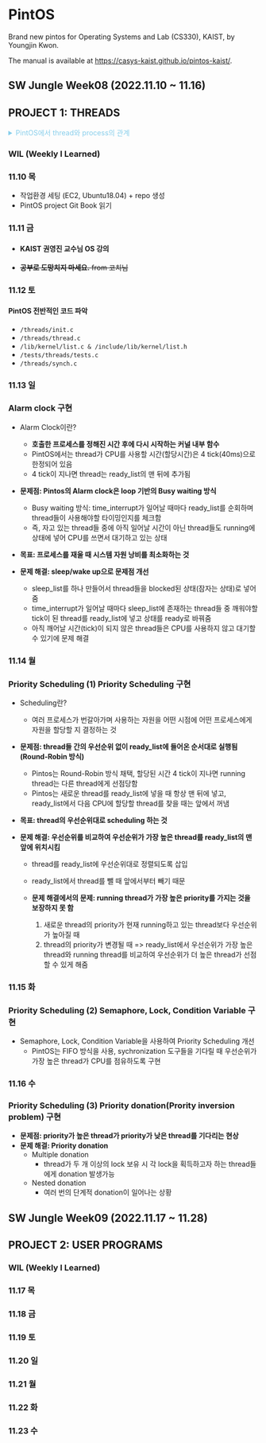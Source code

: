 # PintOS

Brand new pintos for Operating Systems and Lab (CS330), KAIST, by Youngjin Kwon.

The manual is available at https://casys-kaist.github.io/pintos-kaist/.

## SW Jungle Week08 (2022.11.10 ~ 11.16)
## PROJECT 1: THREADS 

<details><summary style="color:skyblue">PintOS에서 thread와 process의 관계</summary>
<p>
실제 OS(Operating System)에서는 하나의 process 안에 여러 개의 thread가 존재할 수 있다. 여러 개의 thread들은 같은 virtual address space를 공유한다. PintOS에서는 구현을 단순화하기 위해서 하나의 process에 하나의 thread만 있도록 구성되어 
</p>
</details>
  
### WIL (Weekly I Learned)
### 11.10 목

- 작업환경 세팅 (EC2, Ubuntu18.04) + repo 생성
- PintOS project Git Book 읽기

### 11.11 금

- #### KAIST 권영진 교수님 OS 강의
- ~~**공부로 도망치지 마세요.** from 코치님~~
### 11.12 토

#### PintOS 전반적인 코드 파악
- `/threads/init.c`
- `/threads/thread.c`
- `/lib/kernel/list.c & /include/lib/kernel/list.h`
- `/tests/threads/tests.c`
- `/threads/synch.c`


### 11.13 일

### Alarm clock 구현 
- Alarm Clock이란?
  - **호출한 프로세스를 정해진 시간 후에 다시 시작하는 커널 내부 함수** 
  - PintOS에서는 thread가 CPU를 사용할 시간(할당시간)은 4 tick(40ms)으로 한정되어 있음
  - 4 tick이 지나면 thread는 ready_list의 맨 뒤에 추가됨
  
- **문제점: Pintos의 Alarm clock은 loop 기반의 Busy waiting 방식**
  - Busy waiting 방식: time_interrupt가 일어날 때마다 ready_list를 순회하며 thread들이 사용해야할 타이밍인지를 체크함
  - 즉, 자고 있는 thread들 중에 아직 일어날 시간이 아닌 thread들도 running에 상태에 넣어 CPU를 쓰면서 대기하고 있는 상태
- **목표: 프로세스를 재울 때 시스템 자원 낭비를 최소화하는 것**
- **문제 해결: sleep/wake up으로 문제점 개선**
  - sleep_list를 하나 만들어서 thread들을 blocked된 상태(잠자는 상태)로 넣어줌
  - time_interrupt가 일어날 때마다 sleep_list에 존재하는 thread들 중 깨워야할 tick이 된 thread를 ready_list에 넣고 상태를 ready로 바꿔줌
  - 아직 깨어날 시간(tick)이 되지 않은 thread들은 CPU를 사용하지 않고 대기할 수 있기에 문제 해결 

### 11.14 월

### Priority Scheduling (1) Priority Scheduling 구현  
- Scheduling란? 
  - 여러 프로세스가 번갈아가며 사용하는 자원을 어떤 시점에 어떤 프로세스에게 자원을 할당할 지 결정하는 것
  
- **문제점: thread들 간의 우선순위 없이 ready_list에 들어온 순서대로 실행됨(Round-Robin 방식)**
  - Pintos는 Round-Robin 방식 채택, 할당된 시간 4 tick이 지나면 running thread는 다른 thread에게 선점당함
  - Pintos는 새로운 thread를 ready_list에 넣을 때 항상 맨 뒤에 넣고, ready_list에서 다음 CPU에 할당할 thread를 찾을 때는 앞에서 꺼냄
 
- **목표: thread의 우선순위대로 scheduling 하는 것**
- **문제 해결: 우선순위를 비교하여 우선순위가 가장 높은 thread를 ready_list의 맨 앞에 위치시킴**
  - thread를 ready_list에 우선순위대로 정렬되도록 삽입  
  - ready_list에서 thread를 뺄 때 앞에서부터 빼기 때문
 
  - **문제 해결에서의 문제: running thread가 가장 높은 priority를 가지는 것을 보장하지 못 함**
      1. 새로운 thread의 priority가 현재 running하고 있는 thread보다 우선순위가 높아질 때
      2. thread의 priority가 변경될 때
  =>  ready_list에서 우선순위가 가장 높은 thread와 running thread를 비교하여 우선순위가 더 높은 thread가 선점할 수 있게 해줌
  
### 11.15 화

### Priority Scheduling (2) Semaphore, Lock, Condition Variable 구현 
- Semaphore, Lock, Condition Variable을 사용하여 Priority Scheduling 개선
  - PintOS는 FIFO 방식을 사용, sychronization 도구들을 기다릴 때 우선순위가 가장 높은 thread가 CPU를 점유하도록 구현 


### 11.16 수

### Priority Scheduling (3) Priority donation(Prority inversion problem) 구현 
- **문제점: priority가 높은 thread가 priority가 낮은 thread를 기다리는 현상**
- **문제 해결: Priority donation**
  - Multiple donation
    - thread가 두 개 이상의 lock 보유 시 각 lock을 획득하고자 하는 thread들에게 donation 발생가능
  - Nested donation
    - 여러 번의 단계적 donation이 일어나는 상황



## SW Jungle Week09 (2022.11.17 ~ 11.28)
## PROJECT 2: USER PROGRAMS

### WIL (Weekly I Learned)
### 11.17 목

### 11.18 금

### 11.19 토


### 11.20 일

### 11.21 월

### 11.22 화

### 11.23 수

